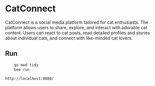 # CatConnect

CatConnect is a social media platform tailored for cat enthusiasts. The platform allows users to share, explore, and interact with adorable cat content. Users can react to cat posts, read detailed profiles and stories about individual cats, and connect with like-minded cat lovers.


## Run

```bash
    go mod tidy
    bee run
```

    http://localhost:8080/


